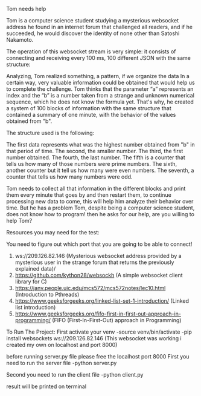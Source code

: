 Tom needs help

Tom is a computer science student studying a mysterious websocket address he found in an internet forum that challenged  all readers, and if he succeeded, 
he would discover the identity of none other than Satoshi Nakamoto.

The operation of this websocket stream is very simple: it consists of connecting and receiving every 100 ms, 100 different JSON with the same structure: 


Analyzing, Tom realized something, a pattern, if we organize the data In a certain way, very valuable information could be obtained that would help us to complete the
challenge. Tom thinks that the parameter “a” represents an index and the “b” is a number taken from a strange and unknown numerical sequence, which he does not know the formula yet. That's why, he created a system of 100 blocks of information with the same structure that contained a summary of one minute, with the behavior of the values ​​obtained from "b". 

The structure used is the following:


The first data represents what was the highest number obtained from "b" in that period of time.
The second, the smaller number.
The third, the first number obtained.
The fourth, the last number.
The fifth is a counter that tells us how many of those numbers were prime numbers.
The sixth, another counter but it tell us how many were even numbers.
The seventh, a counter that tells us how many numbers were odd.

Tom needs to collect all that information in the different blocks and print them every
minute that goes by and then restart them, to continue processing new data to come,
this will help him analyze their behavior over time. But he has a problem
Tom, despite being a computer science student, does not know how to program!
then he asks for our help, are you willing to help Tom? 

Resources you may need for the test:

You need to figure out which port that you are going to be able to connect!

1. ws://209.126.82.146 (Mysterious websocket address provided by a mysterious user in the strange forum that returns the previously explained data)/
2. https://github.com/kython28/websockh (A simple websocket client library for C) 
3. https://janv.people.uic.edu/mcs572/mcs572notes/lec10.html (Introduction to Pthreads)
4. https://www.geeksforgeeks.org/linked-list-set-1-introduction/ (Linked list introduction) 
5. https://www.geeksforgeeks.org/fifo-first-in-first-out-approach-in-programming/ (FIFO (First-In-First-Out) approach in Programming)


To Run The Project:
 First activate your venv
 -source venv/bin/activate
 -pip install websockets
ws://209.126.82.146 (This websocket was working i created my own on localhost and port 8000)

before running server.py file please free the localhost port 8000
 First you need to run the server file 
-python server.py

Second you need to run the client file
-python client.py

result will be printed on terminal